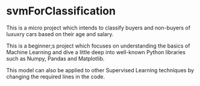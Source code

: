 # svmForClassification

This is a micro project which intends to classify buyers and non-buyers of luxuxry cars based on their age and salary.

This is a beginner;s project which focuses on understanding the basics of Machine Learning
and dive a little deep into well-known Python libraries such as Numpy, Pandas and Matplotlib.

This model can also be applied to other Supervised Learning techniques by changing the required lines
in the code.
